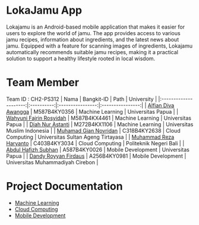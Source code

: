 # LokaJamu App
Lokajamu is an Android-based mobile application that makes it easier for users to explore the world of jamu. The app provides access to various jamu recipes, information about ingredients, and the latest news about jamu. Equipped with a feature for scanning images of ingredients, Lokajamu automatically recommends suitable jamu recipes, making it a practical solution to support a healthy lifestyle rooted in local wisdom.

# Team Member
Team ID : CH2-PS312
|          Nama         | Bangkit-ID |       Path       |    University    |
|:---------------------:|:----------:|:----------------:|:----------------:|
|  [Alfian Diva Awangga](https://github.com/AlfianAwangga)  |  M587B4KY0356  | Machine Learning | Universitas Papua |
| [Wahyuni Fajrin Rosyidah](https://github.com/wahyunirosyidah)  |  M587B4KX4461  | Machine Learning | Universitas Papua |
|   [Diah Nur Astanti](https://github.com/DiahNurAstanti)    |  M272B4KX1106  |  Machine Learning | Universitas Muslim Indonesia |
|  [Muhamad Gian Novridan](https://github.com/MuhGian)  |  C318B4KY2638  | Cloud Computing | Universitas Sultan Ageng Tirtayasa |
|  [Muhammad Reza Haryanto](https://github.com/rezyanto263)  |  C403B4KY3034  | Cloud Computing | Politeknik Negeri Bali |
|   [Abdul Hafizh Subhan](https://github.com/abdulhafizh21)    |  A587B4KY0026  |  Mobile Development | Universitas Papua |
|   [Dandy Royyan Firdaus](https://github.com/INDandy)    |  A256B4KY0981  |  Mobile Development | Universitas Muhammadiyah Cirebon |

# Project Documentation
- [Machine Learning](https://github.com/Loka-Jamu/lokajamu-ml)
- [Cloud Computing](https://github.com/Loka-Jamu/lokajamu-backend)
- [Mobile Development](https://github.com/Loka-Jamu/lokajamu-frontend)
